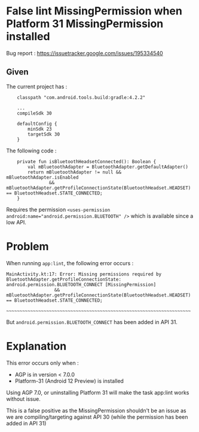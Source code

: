 # False lint MissingPermission when Platform 31 MissingPermission installed

Bug report : https://issuetracker.google.com/issues/195334540

## Given

The current project has :
```
    classpath "com.android.tools.build:gradle:4.2.2"

    ...
    compileSdk 30

    defaultConfig {
        minSdk 23
        targetSdk 30
    }
```

The following code :
```
    private fun isBluetoothHeadsetConnected(): Boolean {
        val mBluetoothAdapter = BluetoothAdapter.getDefaultAdapter()
        return mBluetoothAdapter != null && mBluetoothAdapter.isEnabled
                && mBluetoothAdapter.getProfileConnectionState(BluetoothHeadset.HEADSET) == BluetoothHeadset.STATE_CONNECTED;
    }
```

Requires the permission `<uses-permission android:name="android.permission.BLUETOOTH" />` which is available since a low API.



# Problem

When running `app:lint`, the following error occurs :
```
MainActivity.kt:17: Error: Missing permissions required by BluetoothAdapter.getProfileConnectionState: android.permission.BLUETOOTH_CONNECT [MissingPermission]
                  && mBluetoothAdapter.getProfileConnectionState(BluetoothHeadset.HEADSET) == BluetoothHeadset.STATE_CONNECTED;
                     ~~~~~~~~~~~~~~~~~~~~~~~~~~~~~~~~~~~~~~~~~~~~~~~~~~~~~~~~~~~~~~~~~~~~~
```

But `android.permission.BLUETOOTH_CONNECT` has been added in API 31.

# Explanation

This error occurs only when :

- AGP is in version < 7.0.0
- Platform-31 (Android 12 Preview) is installed 

Using AGP 7.0, or uninstalling Platform 31 will make the task app:lint works without issue.

This is a false positive as the MissingPermission shouldn't be an issue as we are compiling/targeting against API 30 (while the permission has been added in API 31)

